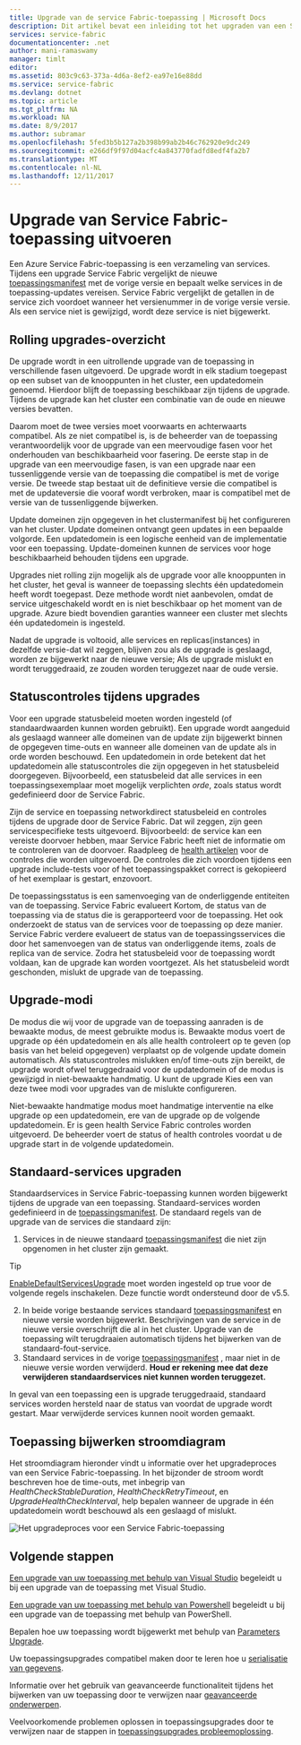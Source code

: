```yaml
---
title: Upgrade van de service Fabric-toepassing | Microsoft Docs
description: Dit artikel bevat een inleiding tot het upgraden van een Service Fabric-toepassing, waaronder kiezen upgrade modi en het uitvoeren van statuscontroles.
services: service-fabric
documentationcenter: .net
author: mani-ramaswamy
manager: timlt
editor: 
ms.assetid: 803c9c63-373a-4d6a-8ef2-ea97e16e88dd
ms.service: service-fabric
ms.devlang: dotnet
ms.topic: article
ms.tgt_pltfrm: NA
ms.workload: NA
ms.date: 8/9/2017
ms.author: subramar
ms.openlocfilehash: 5fed3b5b127a2b398b99ab2b46c762920e9dc249
ms.sourcegitcommit: e266df9f97d04acfc4a843770fadfd8edf4fa2b7
ms.translationtype: MT
ms.contentlocale: nl-NL
ms.lasthandoff: 12/11/2017
---
```

# <a name="service-fabric-application-upgrade"></a>Upgrade van Service Fabric-toepassing uitvoeren
Een Azure Service Fabric-toepassing is een verzameling van services. Tijdens een upgrade Service Fabric vergelijkt de nieuwe [toepassingsmanifest](service-fabric-application-and-service-manifests.md) met de vorige versie en bepaalt welke services in de toepassing-updates vereisen. Service Fabric vergelijkt de getallen in de service zich voordoet wanneer het versienummer in de vorige versie versie. Als een service niet is gewijzigd, wordt deze service is niet bijgewerkt.

## <a name="rolling-upgrades-overview"></a>Rolling upgrades-overzicht
De upgrade wordt in een uitrollende upgrade van de toepassing in verschillende fasen uitgevoerd. De upgrade wordt in elk stadium toegepast op een subset van de knooppunten in het cluster, een updatedomein genoemd. Hierdoor blijft de toepassing beschikbaar zijn tijdens de upgrade. Tijdens de upgrade kan het cluster een combinatie van de oude en nieuwe versies bevatten.

Daarom moet de twee versies moet voorwaarts en achterwaarts compatibel. Als ze niet compatibel is, is de beheerder van de toepassing verantwoordelijk voor de upgrade van een meervoudige fasen voor het onderhouden van beschikbaarheid voor fasering. De eerste stap in de upgrade van een meervoudige fasen, is van een upgrade naar een tussenliggende versie van de toepassing die compatibel is met de vorige versie. De tweede stap bestaat uit de definitieve versie die compatibel is met de updateversie die vooraf wordt verbroken, maar is compatibel met de versie van de tussenliggende bijwerken.

Update domeinen zijn opgegeven in het clustermanifest bij het configureren van het cluster. Update domeinen ontvangt geen updates in een bepaalde volgorde. Een updatedomein is een logische eenheid van de implementatie voor een toepassing. Update-domeinen kunnen de services voor hoge beschikbaarheid behouden tijdens een upgrade.

Upgrades niet rolling zijn mogelijk als de upgrade voor alle knooppunten in het cluster, het geval is wanneer de toepassing slechts één updatedomein heeft wordt toegepast. Deze methode wordt niet aanbevolen, omdat de service uitgeschakeld wordt en is niet beschikbaar op het moment van de upgrade. Azure biedt bovendien garanties wanneer een cluster met slechts één updatedomein is ingesteld.

Nadat de upgrade is voltooid, alle services en replicas(instances) in dezelfde versie-dat wil zeggen, blijven zou als de upgrade is geslaagd, worden ze bijgewerkt naar de nieuwe versie; Als de upgrade mislukt en wordt teruggedraaid, ze zouden worden teruggezet naar de oude versie.

## <a name="health-checks-during-upgrades"></a>Statuscontroles tijdens upgrades
Voor een upgrade statusbeleid moeten worden ingesteld (of standaardwaarden kunnen worden gebruikt). Een upgrade wordt aangeduid als geslaagd wanneer alle domeinen van de update zijn bijgewerkt binnen de opgegeven time-outs en wanneer alle domeinen van de update als in orde worden beschouwd.  Een updatedomein in orde betekent dat het updatedomein alle statuscontroles die zijn opgegeven in het statusbeleid doorgegeven. Bijvoorbeeld, een statusbeleid dat alle services in een toepassingsexemplaar moet mogelijk verplichten *orde*, zoals status wordt gedefinieerd door de Service Fabric.

Zijn de service en toepassing networkdirect statusbeleid en controles tijdens de upgrade door de Service Fabric. Dat wil zeggen, zijn geen servicespecifieke tests uitgevoerd.  Bijvoorbeeld: de service kan een vereiste doorvoer hebben, maar Service Fabric heeft niet de informatie om te controleren van de doorvoer. Raadpleeg de [health artikelen](service-fabric-health-introduction.md) voor de controles die worden uitgevoerd. De controles die zich voordoen tijdens een upgrade include-tests voor of het toepassingspakket correct is gekopieerd of het exemplaar is gestart, enzovoort.

De toepassingsstatus is een samenvoeging van de onderliggende entiteiten van de toepassing. Service Fabric evalueert Kortom, de status van de toepassing via de status die is gerapporteerd voor de toepassing. Het ook onderzoekt de status van de services voor de toepassing op deze manier. Service Fabric verdere evalueert de status van de toepassingsservices die door het samenvoegen van de status van onderliggende items, zoals de replica van de service. Zodra het statusbeleid voor de toepassing wordt voldaan, kan de upgrade kan worden voortgezet. Als het statusbeleid wordt geschonden, mislukt de upgrade van de toepassing.

## <a name="upgrade-modes"></a>Upgrade-modi
De modus die wij voor de upgrade van de toepassing aanraden is de bewaakte modus, de meest gebruikte modus is. Bewaakte modus voert de upgrade op één updatedomein en als alle health controleert op te geven (op basis van het beleid opgegeven) verplaatst op de volgende update domein automatisch.  Als statuscontroles mislukken en/of time-outs zijn bereikt, de upgrade wordt ofwel teruggedraaid voor de updatedomein of de modus is gewijzigd in niet-bewaakte handmatig. U kunt de upgrade Kies een van deze twee modi voor upgrades van de mislukte configureren. 

Niet-bewaakte handmatige modus moet handmatige interventie na elke upgrade op een updatedomein, ere van de upgrade op de volgende updatedomein. Er is geen health Service Fabric controles worden uitgevoerd. De beheerder voert de status of health controles voordat u de upgrade start in de volgende updatedomein.

## <a name="upgrade-default-services"></a>Standaard-services upgraden
Standaardservices in Service Fabric-toepassing kunnen worden bijgewerkt tijdens de upgrade van een toepassing. Standaard-services worden gedefinieerd in de [toepassingsmanifest](service-fabric-application-and-service-manifests.md). De standaard regels van de upgrade van de services die standaard zijn:

1. Services in de nieuwe standaard [toepassingsmanifest](service-fabric-application-and-service-manifests.md) die niet zijn opgenomen in het cluster zijn gemaakt.
> [!TIP]
> [EnableDefaultServicesUpgrade](service-fabric-cluster-fabric-settings.md) moet worden ingesteld op true voor de volgende regels inschakelen. Deze functie wordt ondersteund door de v5.5.

2. In beide vorige bestaande services standaard [toepassingsmanifest](service-fabric-application-and-service-manifests.md) en nieuwe versie worden bijgewerkt. Beschrijvingen van de service in de nieuwe versie overschrijft die al in het cluster. Upgrade van de toepassing wilt terugdraaien automatisch tijdens het bijwerken van de standaard-fout-service.
3. Standaard services in de vorige [toepassingsmanifest](service-fabric-application-and-service-manifests.md) , maar niet in de nieuwe versie worden verwijderd. **Houd er rekening mee dat deze verwijderen standaardservices niet kunnen worden teruggezet.**

In geval van een toepassing een is upgrade teruggedraaid, standaard services worden hersteld naar de status van voordat de upgrade wordt gestart. Maar verwijderde services kunnen nooit worden gemaakt.

## <a name="application-upgrade-flowchart"></a>Toepassing bijwerken stroomdiagram
Het stroomdiagram hieronder vindt u informatie over het upgradeproces van een Service Fabric-toepassing. In het bijzonder de stroom wordt beschreven hoe de time-outs, met inbegrip van *HealthCheckStableDuration*, *HealthCheckRetryTimeout*, en *UpgradeHealthCheckInterval*, help bepalen wanneer de upgrade in één updatedomein wordt beschouwd als een geslaagd of mislukt.

![Het upgradeproces voor een Service Fabric-toepassing][image]

## <a name="next-steps"></a>Volgende stappen
[Een upgrade van uw toepassing met behulp van Visual Studio](service-fabric-application-upgrade-tutorial.md) begeleidt u bij een upgrade van de toepassing met Visual Studio.

[Een upgrade van uw toepassing met behulp van Powershell](service-fabric-application-upgrade-tutorial-powershell.md) begeleidt u bij een upgrade van de toepassing met behulp van PowerShell.

Bepalen hoe uw toepassing wordt bijgewerkt met behulp van [Parameters Upgrade](service-fabric-application-upgrade-parameters.md).

Uw toepassingsupgrades compatibel maken door te leren hoe u [serialisatie van gegevens](service-fabric-application-upgrade-data-serialization.md).

Informatie over het gebruik van geavanceerde functionaliteit tijdens het bijwerken van uw toepassing door te verwijzen naar [geavanceerde onderwerpen](service-fabric-application-upgrade-advanced.md).

Veelvoorkomende problemen oplossen in toepassingsupgrades door te verwijzen naar de stappen in [toepassingsupgrades probleemoplossing](service-fabric-application-upgrade-troubleshooting.md).

[image]: media/service-fabric-application-upgrade/service-fabric-application-upgrade-flowchart.png
